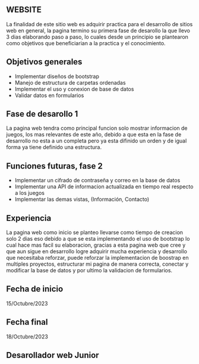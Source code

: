 
## WEBSITE

La finalidad de este sitio web es adquirir practica para el desarrollo de sitios web en general,
la pagina termino su primera fase de desarollo la que llevo 3 dias elaborando paso a paso, lo cuales desde un 
principio se plantearon como objetivos que beneficiarian a la practica y el conocimiento. 

## Objetivos generales

* Implementar diseños de bootstrap
* Manejo de estructura de carpetas ordenadas
* Implementar el uso y conexion de base de datos
* Validar datos en formularios
## Fase de desarollo 1

La pagina web tendra como principal funcion solo mostrar informacion de juegos, los mas relevantes de este año,
debido a que esta en  la fase de desarrollo no esta a un completa pero ya esta difinido un orden y de igual forma ya tiene
definido una estructura.
## Funciones futuras, fase 2

* Implementar un cifrado de contraseña y correo en la base de datos
* Implementar una API de informacion actualizada en tiempo real respecto a los juegos
* Implementar las demas vistas, (Información, Contacto)

## Experiencia

La pagina web como inicio se planteo llevarse como tiempo de creacion solo 2 dias eso debido a que se esta 
implementando el uso de bootstrap lo cual hace mas facil su elaboracion, gracias a esta pagina web que cree y que aun 
sigue en desarrollo logre adquirir mucha experiencia y desarrollo que necesitaba reforzar, puede reforzar 
la implementacion de boostrap en multiples proyectos, estructurar mi pagina de manera correcta, conectar y modificar 
la base de datos y por ultimo la validacion de formularios.


## Fecha de inicio
15/Octubre/2023

## Fecha final
18/Octubre/2023

## Desarollador web Junior
